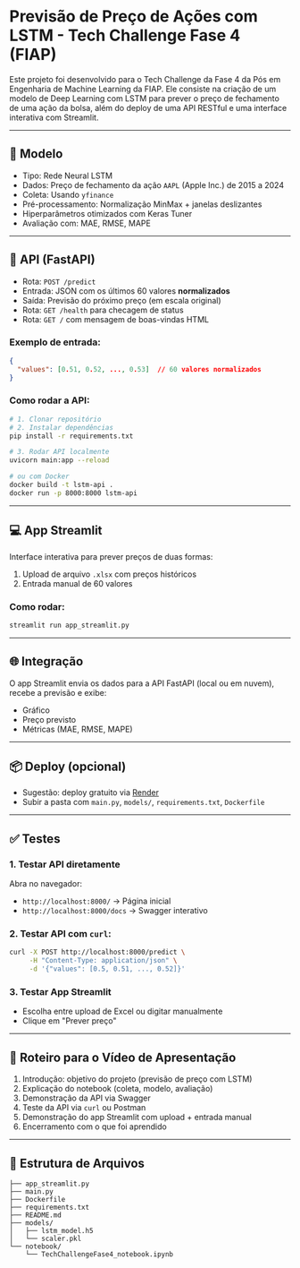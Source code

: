 # Previsão de Preço de Ações com LSTM - Tech Challenge Fase 4 (FIAP)

Este projeto foi desenvolvido para o Tech Challenge da Fase 4 da Pós em Engenharia de Machine Learning da FIAP. Ele consiste na criação de um modelo de Deep Learning com LSTM para prever o preço de fechamento de uma ação da bolsa, além do deploy de uma API RESTful e uma interface interativa com Streamlit.

---

## 🧠 Modelo

- Tipo: Rede Neural LSTM
- Dados: Preço de fechamento da ação `AAPL` (Apple Inc.) de 2015 a 2024
- Coleta: Usando `yfinance`
- Pré-processamento: Normalização MinMax + janelas deslizantes
- Hiperparâmetros otimizados com Keras Tuner
- Avaliação com: MAE, RMSE, MAPE

---

## 🚀 API (FastAPI)

- Rota: `POST /predict`
- Entrada: JSON com os últimos 60 valores **normalizados**
- Saída: Previsão do próximo preço (em escala original)
- Rota: `GET /health` para checagem de status
- Rota: `GET /` com mensagem de boas-vindas HTML

### Exemplo de entrada:

```json
{
  "values": [0.51, 0.52, ..., 0.53]  // 60 valores normalizados
}
```

### Como rodar a API:

```bash
# 1. Clonar repositório
# 2. Instalar dependências
pip install -r requirements.txt

# 3. Rodar API localmente
uvicorn main:app --reload

# ou com Docker
docker build -t lstm-api .
docker run -p 8000:8000 lstm-api
```

---

## 💻 App Streamlit

Interface interativa para prever preços de duas formas:

1. Upload de arquivo `.xlsx` com preços históricos
2. Entrada manual de 60 valores

### Como rodar:

```bash
streamlit run app_streamlit.py
```

---

## 🌐 Integração

O app Streamlit envia os dados para a API FastAPI (local ou em nuvem), recebe a previsão e exibe:
- Gráfico
- Preço previsto
- Métricas (MAE, RMSE, MAPE)

---

## 📦 Deploy (opcional)

- Sugestão: deploy gratuito via [Render](https://render.com)
- Subir a pasta com `main.py`, `models/`, `requirements.txt`, `Dockerfile`

---

## ✅ Testes

### 1. Testar API diretamente
Abra no navegador:
- `http://localhost:8000/` → Página inicial
- `http://localhost:8000/docs` → Swagger interativo

### 2. Testar API com `curl`:
```bash
curl -X POST http://localhost:8000/predict \
     -H "Content-Type: application/json" \
     -d '{"values": [0.5, 0.51, ..., 0.52]}'
```

### 3. Testar App Streamlit
- Escolha entre upload de Excel ou digitar manualmente
- Clique em "Prever preço"

---

## 🎥 Roteiro para o Vídeo de Apresentação

1. Introdução: objetivo do projeto (previsão de preço com LSTM)
2. Explicação do notebook (coleta, modelo, avaliação)
3. Demonstração da API via Swagger
4. Teste da API via `curl` ou Postman
5. Demonstração do app Streamlit com upload + entrada manual
6. Encerramento com o que foi aprendido

---

## 📁 Estrutura de Arquivos

```
├── app_streamlit.py
├── main.py
├── Dockerfile
├── requirements.txt
├── README.md
├── models/
│   ├── lstm_model.h5
│   └── scaler.pkl
└── notebook/
    └── TechChallengeFase4_notebook.ipynb
 
